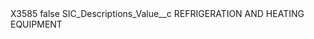 <?xml version="1.0" encoding="UTF-8"?>
<CustomMetadata xmlns="http://soap.sforce.com/2006/04/metadata" xmlns:xsi="http://www.w3.org/2001/XMLSchema-instance" xmlns:xsd="http://www.w3.org/2001/XMLSchema">
    <label>X3585</label>
    <protected>false</protected>
    <values>
        <field>SIC_Descriptions_Value__c</field>
        <value xsi:type="xsd:string">REFRIGERATION AND HEATING EQUIPMENT</value>
    </values>
</CustomMetadata>
